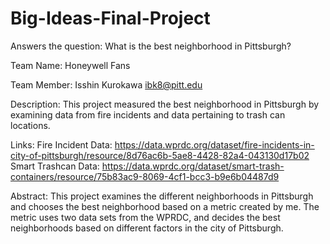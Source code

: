 # Big-Ideas-Final-Project
Answers the question: What is the best neighborhood in Pittsburgh?

Team Name: Honeywell Fans

Team Member: Isshin Kurokawa ibk8@pitt.edu

Description: This project measured the best neighborhood in Pittsburgh by examining data from fire incidents and data pertaining to trash can locations.

Links: 
Fire Incident Data: https://data.wprdc.org/dataset/fire-incidents-in-city-of-pittsburgh/resource/8d76ac6b-5ae8-4428-82a4-043130d17b02
Smart Trashcan Data: https://data.wprdc.org/dataset/smart-trash-containers/resource/75b83ac9-8069-4cf1-bcc3-b9e6b04487d9

Abstract: This project examines the different neighborhoods in Pittsburgh and chooses the best neighborhood based on a metric created by me. The metric uses two data sets from the WPRDC, and decides the best neighborhoods based on different factors in the city of Pittsburgh.
